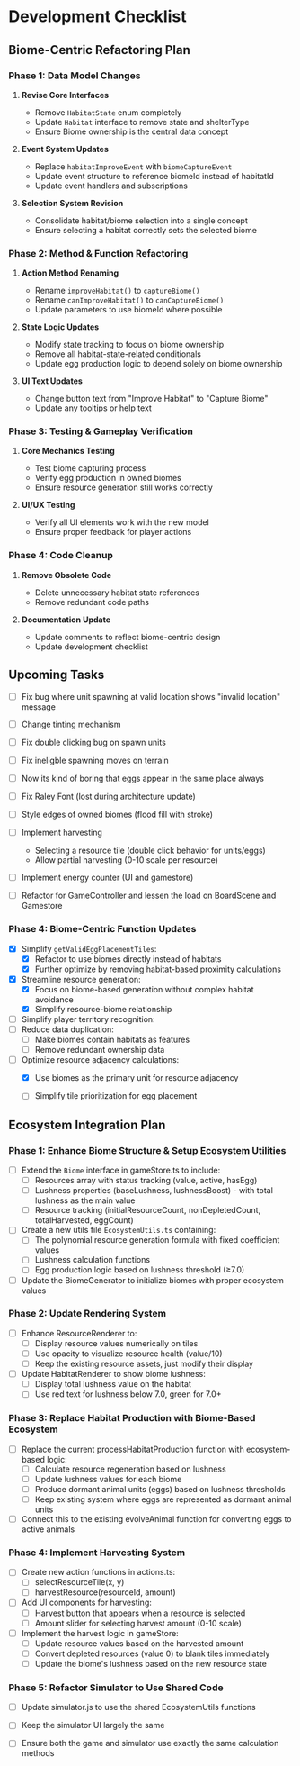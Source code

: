 # Development Checklist

## Biome-Centric Refactoring Plan

### Phase 1: Data Model Changes
1. **Revise Core Interfaces**
   - Remove `HabitatState` enum completely
   - Update `Habitat` interface to remove state and shelterType
   - Ensure Biome ownership is the central data concept

2. **Event System Updates**
   - Replace `habitatImproveEvent` with `biomeCaptureEvent`
   - Update event structure to reference biomeId instead of habitatId
   - Update event handlers and subscriptions

3. **Selection System Revision**
   - Consolidate habitat/biome selection into a single concept
   - Ensure selecting a habitat correctly sets the selected biome

### Phase 2: Method & Function Refactoring
1. **Action Method Renaming**
   - Rename `improveHabitat()` to `captureBiome()`
   - Rename `canImproveHabitat()` to `canCaptureBiome()`
   - Update parameters to use biomeId where possible

2. **State Logic Updates**
   - Modify state tracking to focus on biome ownership
   - Remove all habitat-state-related conditionals
   - Update egg production logic to depend solely on biome ownership

3. **UI Text Updates**
   - Change button text from "Improve Habitat" to "Capture Biome"
   - Update any tooltips or help text

### Phase 3: Testing & Gameplay Verification
1. **Core Mechanics Testing**
   - Test biome capturing process
   - Verify egg production in owned biomes
   - Ensure resource generation still works correctly

2. **UI/UX Testing**
   - Verify all UI elements work with the new model
   - Ensure proper feedback for player actions

### Phase 4: Code Cleanup
1. **Remove Obsolete Code**
   - Delete unnecessary habitat state references
   - Remove redundant code paths

2. **Documentation Update**
   - Update comments to reflect biome-centric design
   - Update development checklist

## Upcoming Tasks
- [ ] Fix bug where unit spawning at valid location shows "invalid location" message
- [ ] Change tinting mechanism
- [ ] Fix double clicking bug on spawn units
- [ ] Fix ineligble spawning moves on terrain
- [ ] Now its kind of boring that eggs appear in the same place always
- [ ] Fix Raley Font (lost during architecture update)
- [ ] Style edges of owned biomes (flood fill with stroke)

- [ ] Implement harvesting
    - Selecting a resource tile (double click behavior for units/eggs)
     - Allow partial harvesting (0-10 scale per resource)
    
- [ ] Implement energy counter (UI and gamestore)

- [ ] Refactor for GameController and lessen the load on BoardScene and Gamestore

### Phase 4: Biome-Centric Function Updates
- [x] Simplify `getValidEggPlacementTiles`:
  - [x] Refactor to use biomes directly instead of habitats
  - [x] Further optimize by removing habitat-based proximity calculations
- [x] Streamline resource generation:
  - [x] Focus on biome-based generation without complex habitat avoidance
  - [x] Simplify resource-biome relationship
- [ ] Simplify player territory recognition:
- [ ] Reduce data duplication:
  - [ ] Make biomes contain habitats as features
  - [ ] Remove redundant ownership data
- [ ] Optimize resource adjacency calculations:
  - [x] Use biomes as the primary unit for resource adjacency
  - [ ] Simplify tile prioritization for egg placement


## Ecosystem Integration Plan

### Phase 1: Enhance Biome Structure & Setup Ecosystem Utilities
- [ ] Extend the `Biome` interface in gameStore.ts to include:
  - [ ] Resources array with status tracking (value, active, hasEgg)
  - [ ] Lushness properties (baseLushness, lushnessBoost) - with total lushness as the main value
  - [ ] Resource tracking (initialResourceCount, nonDepletedCount, totalHarvested, eggCount)

- [ ] Create a new utils file `EcosystemUtils.ts` containing:
  - [ ] The polynomial resource generation formula with fixed coefficient values
  - [ ] Lushness calculation functions
  - [ ] Egg production logic based on lushness threshold (≥7.0)

- [ ] Update the BiomeGenerator to initialize biomes with proper ecosystem values

### Phase 2: Update Rendering System
- [ ] Enhance ResourceRenderer to:
  - [ ] Display resource values numerically on tiles
  - [ ] Use opacity to visualize resource health (value/10)
  - [ ] Keep the existing resource assets, just modify their display

- [ ] Update HabitatRenderer to show biome lushness:
  - [ ] Display total lushness value on the habitat
  - [ ] Use red text for lushness below 7.0, green for 7.0+

### Phase 3: Replace Habitat Production with Biome-Based Ecosystem
- [ ] Replace the current processHabitatProduction function with ecosystem-based logic:
  - [ ] Calculate resource regeneration based on lushness
  - [ ] Update lushness values for each biome
  - [ ] Produce dormant animal units (eggs) based on lushness thresholds
  - [ ] Keep existing system where eggs are represented as dormant animal units

- [ ] Connect this to the existing evolveAnimal function for converting eggs to active animals

### Phase 4: Implement Harvesting System
- [ ] Create new action functions in actions.ts:
  - [ ] selectResourceTile(x, y)
  - [ ] harvestResource(resourceId, amount)

- [ ] Add UI components for harvesting:
  - [ ] Harvest button that appears when a resource is selected
  - [ ] Amount slider for selecting harvest amount (0-10 scale)

- [ ] Implement the harvest logic in gameStore:
  - [ ] Update resource values based on the harvested amount
  - [ ] Convert depleted resources (value 0) to blank tiles immediately
  - [ ] Update the biome's lushness based on the new resource state

### Phase 5: Refactor Simulator to Use Shared Code
- [ ] Update simulator.js to use the shared EcosystemUtils functions
- [ ] Keep the simulator UI largely the same
- [ ] Ensure both the game and simulator use exactly the same calculation methods


